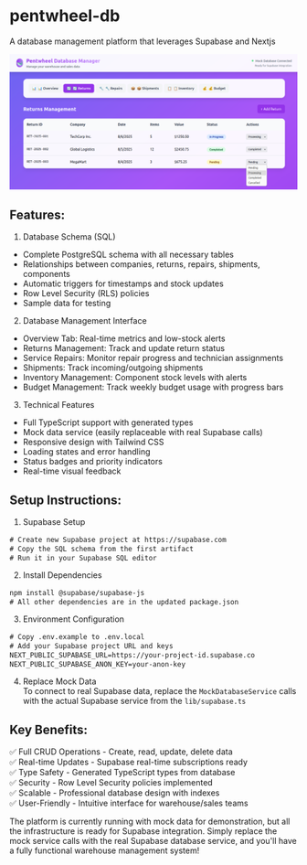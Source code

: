 # pentwheel-db
A database management platform that leverages Supabase and Nextjs

![Pentwheel Database Manager](./assets/manager.png "Pentwheel Database Manager") 
## Features:  
1. Database Schema (SQL)

- Complete PostgreSQL schema with all necessary tables  
- Relationships between companies, returns, repairs, shipments, components  
- Automatic triggers for timestamps and stock updates  
- Row Level Security (RLS) policies  
- Sample data for testing  

2. Database Management Interface  

- Overview Tab: Real-time metrics and low-stock alerts
- Returns Management: Track and update return status
- Service Repairs: Monitor repair progress and technician assignments
- Shipments: Track incoming/outgoing shipments
- Inventory Management: Component stock levels with alerts
- Budget Management: Track weekly budget usage with progress bars

3. Technical Features

- Full TypeScript support with generated types
- Mock data service (easily replaceable with real Supabase calls)
- Responsive design with Tailwind CSS
- Loading states and error handling
- Status badges and priority indicators
- Real-time visual feedback

## Setup Instructions:  

1. Supabase Setup  
```  
# Create new Supabase project at https://supabase.com
# Copy the SQL schema from the first artifact
# Run it in your Supabase SQL editor
```  
2. Install Dependencies  
```  
npm install @supabase/supabase-js
# All other dependencies are in the updated package.json
```  
3. Environment Configuration  
```  
# Copy .env.example to .env.local
# Add your Supabase project URL and keys
NEXT_PUBLIC_SUPABASE_URL=https://your-project-id.supabase.co
NEXT_PUBLIC_SUPABASE_ANON_KEY=your-anon-key
```  
4. Replace Mock Data  
To connect to real Supabase data, replace the `MockDatabaseService` calls with the actual Supabase service from the `lib/supabase.ts` 

## Key Benefits:  

✅ Full CRUD Operations - Create, read, update, delete data  
✅ Real-time Updates - Supabase real-time subscriptions ready  
✅ Type Safety - Generated TypeScript types from database  
✅ Security - Row Level Security policies implemented  
✅ Scalable - Professional database design with indexes  
✅ User-Friendly - Intuitive interface for warehouse/sales teams  

The platform is currently running with mock data for demonstration, but all the infrastructure is ready for Supabase integration. Simply replace the mock service calls with the real Supabase database service, and you'll have a fully functional warehouse management system!
